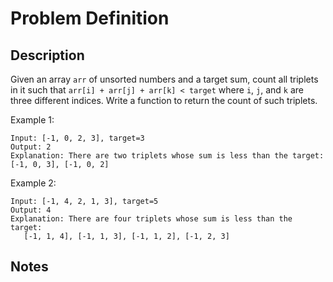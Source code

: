 # Problem Definition

## Description

Given an array `arr` of unsorted numbers and a target sum, count all triplets in it such that `arr[i] + arr[j] + arr[k] < target` where `i`, `j`, and `k` are three different indices. Write a function to return the count of such triplets.

Example 1:

```text
Input: [-1, 0, 2, 3], target=3
Output: 2
Explanation: There are two triplets whose sum is less than the target: [-1, 0, 3], [-1, 0, 2]
```

Example 2:

```text
Input: [-1, 4, 2, 1, 3], target=5
Output: 4
Explanation: There are four triplets whose sum is less than the target:
   [-1, 1, 4], [-1, 1, 3], [-1, 1, 2], [-1, 2, 3]
```

## Notes
